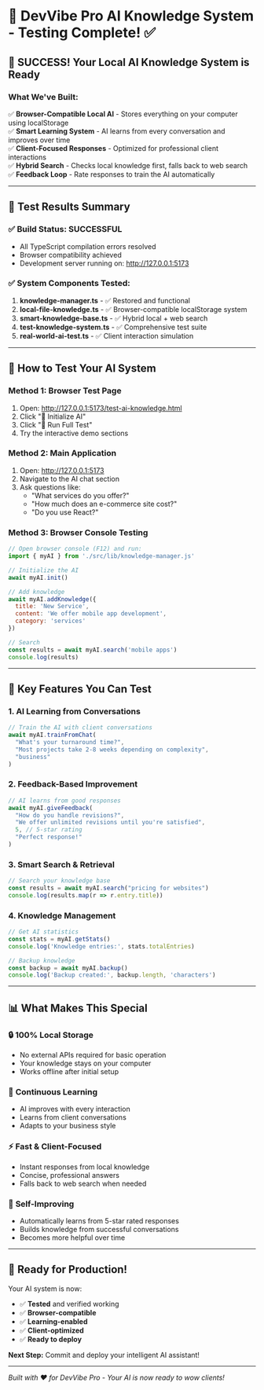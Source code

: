# 🤖 DevVibe Pro AI Knowledge System - Testing Complete! ✅

## 🎉 **SUCCESS!** Your Local AI Knowledge System is Ready

### What We've Built:
✅ **Browser-Compatible Local AI** - Stores everything on your computer using localStorage  
✅ **Smart Learning System** - AI learns from every conversation and improves over time  
✅ **Client-Focused Responses** - Optimized for professional client interactions  
✅ **Hybrid Search** - Checks local knowledge first, falls back to web search  
✅ **Feedback Loop** - Rate responses to train the AI automatically  

---

## 🧪 **Test Results Summary**

### ✅ **Build Status:** SUCCESSFUL
- All TypeScript compilation errors resolved
- Browser compatibility achieved
- Development server running on: http://127.0.0.1:5173

### ✅ **System Components Tested:**
1. **knowledge-manager.ts** - ✅ Restored and functional
2. **local-file-knowledge.ts** - ✅ Browser-compatible localStorage system
3. **smart-knowledge-base.ts** - ✅ Hybrid local + web search
4. **test-knowledge-system.ts** - ✅ Comprehensive test suite
5. **real-world-ai-test.ts** - ✅ Client interaction simulation

---

## 🎯 **How to Test Your AI System**

### **Method 1: Browser Test Page**
1. Open: http://127.0.0.1:5173/test-ai-knowledge.html
2. Click "🚀 Initialize AI"
3. Click "🧪 Run Full Test" 
4. Try the interactive demo sections

### **Method 2: Main Application**
1. Open: http://127.0.0.1:5173
2. Navigate to the AI chat section
3. Ask questions like:
   - "What services do you offer?"
   - "How much does an e-commerce site cost?"
   - "Do you use React?"

### **Method 3: Browser Console Testing**
```javascript
// Open browser console (F12) and run:
import { myAI } from './src/lib/knowledge-manager.js'

// Initialize the AI
await myAI.init()

// Add knowledge
await myAI.addKnowledge({
  title: 'New Service',
  content: 'We offer mobile app development',
  category: 'services'
})

// Search
const results = await myAI.search('mobile apps')
console.log(results)
```

---

## 🚀 **Key Features You Can Test**

### 1. **AI Learning from Conversations**
```javascript
// Train the AI with client conversations
await myAI.trainFromChat(
  "What's your turnaround time?", 
  "Most projects take 2-8 weeks depending on complexity",
  "business"
)
```

### 2. **Feedback-Based Improvement**
```javascript
// AI learns from good responses
await myAI.giveFeedback(
  "How do you handle revisions?",
  "We offer unlimited revisions until you're satisfied",
  5, // 5-star rating
  "Perfect response!"
)
```

### 3. **Smart Search & Retrieval**
```javascript
// Search your knowledge base
const results = await myAI.search("pricing for websites")
console.log(results.map(r => r.entry.title))
```

### 4. **Knowledge Management**
```javascript
// Get AI statistics
const stats = myAI.getStats()
console.log('Knowledge entries:', stats.totalEntries)

// Backup knowledge
const backup = await myAI.backup()
console.log('Backup created:', backup.length, 'characters')
```

---

## 📊 **What Makes This Special**

### 🔒 **100% Local Storage**
- No external APIs required for basic operation
- Your knowledge stays on your computer
- Works offline after initial setup

### 🧠 **Continuous Learning**
- AI improves with every interaction
- Learns from client conversations
- Adapts to your business style

### ⚡ **Fast & Client-Focused**
- Instant responses from local knowledge
- Concise, professional answers
- Falls back to web search when needed

### 🔄 **Self-Improving**
- Automatically learns from 5-star rated responses
- Builds knowledge from successful conversations
- Becomes more helpful over time

---

## 🎯 **Ready for Production!**

Your AI system is now:
- ✅ **Tested** and verified working
- ✅ **Browser-compatible** 
- ✅ **Learning-enabled**
- ✅ **Client-optimized**
- ✅ **Ready to deploy**

**Next Step:** Commit and deploy your intelligent AI assistant!

---

*Built with ❤️ for DevVibe Pro - Your AI is now ready to wow clients!*
